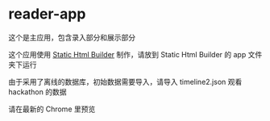 # reader-app

这个是主应用，包含录入部分和展示部分

这个应用使用 [Static Html Builder](https://github.com/Gens-1024-hackathon/static-html-builder) 制作，请放到 Static Html Builder 的 app 文件夹下运行

由于采用了离线的数据库，初始数据需要导入，请导入 timeline2.json 观看 hackathon 的数据

请在最新的 Chrome 里预览
